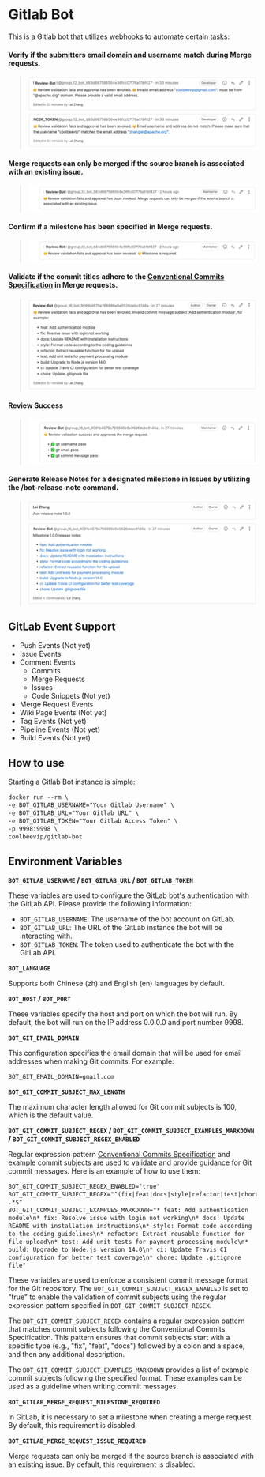 # Gitlab Bot 

This is a Gitlab bot that utilizes [webhooks](https://docs.gitlab.com/ee/user/project/integrations/webhook_events.html) to automate certain tasks:

#### Verify if the submitters email domain and username match during Merge requests.


>![](docs/image-review-invalid-email.png)
![](docs/image-review-username-match-email.png)

#### Merge requests can only be merged if the source branch is associated with an existing issue.

> ![](docs/image-review-issue-required.png)

#### Confirm if a milestone has been specified in Merge requests.

> ![](docs/image-review-milestone-required.png)

#### Validate if the commit titles adhere to the [Conventional Commits Specification](https://www.conventionalcommits.org/) in Merge requests.

> ![](docs/image-review-invalid-message.png)

#### Review Success

> ![](docs/image-review-succeed.png)

#### Generate Release Notes for a designated milestone in Issues by utilizing the /bot-release-note command.

> ![](docs/image-release-note.png)

## GitLab Event Support

* Push Events (Not yet)
* Issue Events
* Comment Events
    * Commits
    * Merge Requests
    * Issues
    * Code Snippets (Not yet)
* Merge Request Events
* Wiki Page Events (Not yet)
* Tag Events (Not yet)
* Pipeline Events (Not yet)
* Build Events (Not yet)

## How to use

Starting a Gitlab Bot instance is simple:

```shell
docker run --rm \
-e BOT_GITLAB_USERNAME="Your Gitlab Username" \
-e BOT_GITLAB_URL="Your Gitlab URL" \
-e BOT_GITLAB_TOKEN="Your Gitlab Access Token" \
-p 9998:9998 \
coolbeevip/gitlab-bot
```

## Environment Variables

**`BOT_GITLAB_USERNAME` / `BOT_GITLAB_URL` / `BOT_GITLAB_TOKEN`**

These variables are used to configure the GitLab bot's authentication with the GitLab API. Please provide the following information:

- `BOT_GITLAB_USERNAME`: The username of the bot account on GitLab.
- `BOT_GITLAB_URL`: The URL of the GitLab instance the bot will be interacting with.
- `BOT_GITLAB_TOKEN`: The token used to authenticate the bot with the GitLab API.

**`BOT_LANGUAGE`** 

Supports both Chinese (zh) and English (en) languages by default.

**`BOT_HOST` / `BOT_PORT`**

These variables specify the host and port on which the bot will run. By default, the bot will run on the IP address 0.0.0.0 and port number 9998.

**`BOT_GIT_EMAIL_DOMAIN`**

This configuration specifies the email domain that will be used for email addresses when making Git commits. For example:

```shell
BOT_GIT_EMAIL_DOMAIN=gmail.com
```

**`BOT_GIT_COMMIT_SUBJECT_MAX_LENGTH`**

The maximum character length allowed for Git commit subjects is 100, which is the default value.

**`BOT_GIT_COMMIT_SUBJECT_REGEX` / `BOT_GIT_COMMIT_SUBJECT_EXAMPLES_MARKDOWN` / `BOT_GIT_COMMIT_SUBJECT_REGEX_ENABLED`**

Regular expression pattern [Conventional Commits Specification](https://www.conventionalcommits.org/) and example commit subjects are used to validate and provide guidance for Git commit messages. Here is an example of how to use them:

```shell
BOT_GIT_COMMIT_SUBJECT_REGEX_ENABLED="true"
BOT_GIT_COMMIT_SUBJECT_REGEX="^(fix|feat|docs|style|refactor|test|chore|build|ci): .*$"
BOT_GIT_COMMIT_SUBJECT_EXAMPLES_MARKDOWN="* feat: Add authentication module\n* fix: Resolve issue with login not working\n* docs: Update README with installation instructions\n* style: Format code according to the coding guidelines\n* refactor: Extract reusable function for file upload\n* test: Add unit tests for payment processing module\n* build: Upgrade to Node.js version 14.0\n* ci: Update Travis CI configuration for better test coverage\n* chore: Update .gitignore file"
```

These variables are used to enforce a consistent commit message format for the Git repository. The `BOT_GIT_COMMIT_SUBJECT_REGEX_ENABLED` is set to "true" to enable the validation of commit subjects using the regular expression pattern specified in `BOT_GIT_COMMIT_SUBJECT_REGEX`.

The `BOT_GIT_COMMIT_SUBJECT_REGEX` contains a regular expression pattern that matches commit subjects following the Conventional Commits Specification. This pattern ensures that commit subjects start with a specific type (e.g., "fix", "feat", "docs") followed by a colon and a space, and then any additional description.

The `BOT_GIT_COMMIT_SUBJECT_EXAMPLES_MARKDOWN` provides a list of example commit subjects following the specified format. These examples can be used as a guideline when writing commit messages.

**`BOT_GITLAB_MERGE_REQUEST_MILESTONE_REQUIRED`**

In GitLab, it is necessary to set a milestone when creating a merge request. By default, this requirement is disabled.

**`BOT_GITLAB_MERGE_REQUEST_ISSUE_REQUIRED`**

Merge requests can only be merged if the source branch is associated with an existing issue. By default, this requirement is disabled.

